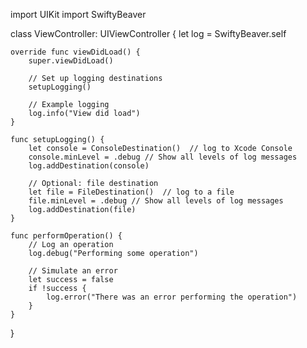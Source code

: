 import UIKit
import SwiftyBeaver

class ViewController: UIViewController {
    let log = SwiftyBeaver.self

    override func viewDidLoad() {
        super.viewDidLoad()

        // Set up logging destinations
        setupLogging()
        
        // Example logging
        log.info("View did load")
    }

    func setupLogging() {
        let console = ConsoleDestination()  // log to Xcode Console
        console.minLevel = .debug // Show all levels of log messages
        log.addDestination(console)

        // Optional: file destination
        let file = FileDestination()  // log to a file
        file.minLevel = .debug // Show all levels of log messages
        log.addDestination(file)
    }

    func performOperation() {
        // Log an operation
        log.debug("Performing some operation")
        
        // Simulate an error
        let success = false
        if !success {
            log.error("There was an error performing the operation")
        }
    }
}

